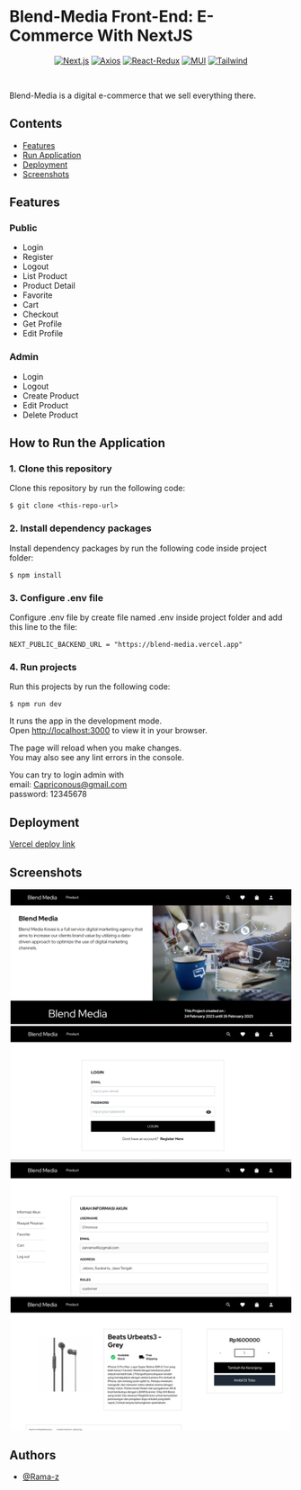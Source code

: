 # Blend-Media Front-End: E-Commerce With NextJS

<div align="center">

[![Next.js](https://img.shields.io/npm/v/next?label=next)](https://www.npmjs.com/package/next)
[![Axios](https://img.shields.io/npm/v/axios?label=axios)](https://www.npmjs.com/package/axios)
[![React-Redux](https://img.shields.io/npm/v/react-redux?label=react-redux)](https://www.npmjs.com/package/react-redux)
[![MUI](https://img.shields.io/npm/v/mui?label=MUI)](https://www.npmjs.com/package/MUI)
[![Tailwind](https://img.shields.io/npm/v/tailwind?label=tailwind)](https://www.npmjs.com/package/tailwind)

<br/>

</div>

Blend-Media is a digital e-commerce that we sell everything there.

## Contents

- [Features](#features)
- [Run Application](#how-to-run-the-application)
- [Deployment](#deployment)
- [Screenshots](#screenshots)

## Features

### Public

- Login
- Register
- Logout
- List Product
- Product Detail
- Favorite
- Cart
- Checkout
- Get Profile
- Edit Profile

### Admin

- Login
- Logout
- Create Product
- Edit Product
- Delete Product

## How to Run the Application

### 1. Clone this repository

Clone this repository by run the following code:

```
$ git clone <this-repo-url>
```

### 2. Install dependency packages

Install dependency packages by run the following code inside project folder:

```
$ npm install
```

### 3. Configure .env file

Configure .env file by create file named .env inside project folder and add this line to the file:

```
NEXT_PUBLIC_BACKEND_URL = "https://blend-media.vercel.app"
```

### 4. Run projects

Run this projects by run the following code:

```
$ npm run dev
```

It runs the app in the development mode.\
Open [http://localhost:3000](http://localhost:3000) to view it in your browser.

The page will reload when you make changes.\
You may also see any lint errors in the console.

You can try to login admin with <br/>
email: Capriconous@gmail.com <br/>
password: 12345678

## Deployment

[Vercel deploy link](https://blend-media-next.vercel.app/)

## Screenshots

<div align="center">
<img width="500" src="https://raw.githubusercontent.com/Rama-z/blend-media-next/main/public/images/Homepage.png" alt="Landing page">

<img width="500" src="https://raw.githubusercontent.com/Rama-z/blend-media-next/main/public/images/Login.png" alt="Login page">

<img width="500" src="https://raw.githubusercontent.com/Rama-z/blend-media-next/main/public/images/dashboard.png" alt="Dashboard">

<img width="500" src="https://raw.githubusercontent.com/Rama-z/blend-media-next/main/public/images/Product.png" alt="Product">
</div>

## Authors

- [@Rama-z](https://github.com/Rama-z)
